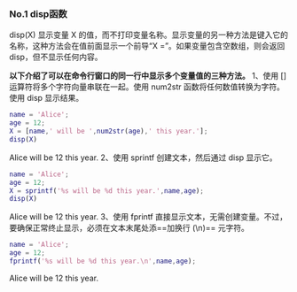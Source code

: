 ### No.1 disp函数  
disp(X) 显示变量 X 的值，而不打印变量名称。显示变量的另一种方法是键入它的名称，这种方法会在值前面显示一个前导“X =”。如果变量包含空数组，则会返回 disp，但不显示任何内容。  

__以下介绍了可以在命令行窗口的同一行中显示多个变量值的三种方法。__
1、使用 [] 运算符将多个字符向量串联在一起。使用 num2str 函数将任何数值转换为字符。使用 disp 显示结果。
```matlab
name = 'Alice';   
age = 12;
X = [name,' will be ',num2str(age),' this year.'];
disp(X)
```
Alice will be 12 this year.
2、使用 sprintf 创建文本，然后通过 disp 显示它。
```matlab
name = 'Alice';   
age = 12;
X = sprintf('%s will be %d this year.',name,age);
disp(X)
```
Alice will be 12 this year.
3、使用 fprintf 直接显示文本，无需创建变量。不过，要确保正常终止显示，必须在文本末尾处添==加换行 (\n)== 元字符。
```matlab
name = 'Alice';   
age = 12;
fprintf('%s will be %d this year.\n',name,age);
```
Alice will be 12 this year.